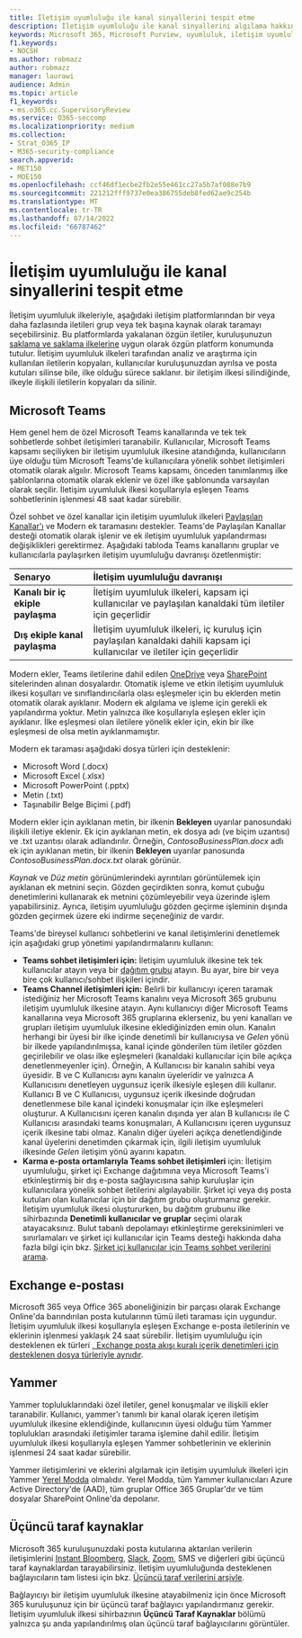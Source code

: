 ```yaml
---
title: İletişim uyumluluğu ile kanal sinyallerini tespit etme
description: İletişim uyumluluğu ile kanal sinyallerini algılama hakkında daha fazla bilgi edinin.
keywords: Microsoft 365, Microsoft Purview, uyumluluk, iletişim uyumluluğu
f1.keywords:
- NOCSH
ms.author: robmazz
author: robmazz
manager: laurawi
audience: Admin
ms.topic: article
f1_keywords:
- ms.o365.cc.SupervisoryReview
ms.service: O365-seccomp
ms.localizationpriority: medium
ms.collection:
- Strat_O365_IP
- M365-security-compliance
search.appverid:
- MET150
- MOE150
ms.openlocfilehash: ccf46df1ecbe2fb2e55e461cc27a5b7af088e7b9
ms.sourcegitcommit: 221212fff9737e0ea386755deb8fed62ae9c254b
ms.translationtype: MT
ms.contentlocale: tr-TR
ms.lasthandoff: 07/14/2022
ms.locfileid: "66787462"
---
```

# <a name="detect-channel-signals-with-communication-compliance"></a>İletişim uyumluluğu ile kanal sinyallerini tespit etme

İletişim uyumluluk ilkeleriyle, aşağıdaki iletişim platformlarından bir veya daha fazlasında iletileri grup veya tek başına kaynak olarak taramayı seçebilirsiniz. Bu platformlarda yakalanan özgün iletiler, kuruluşunuzun [saklama ve saklama ilkelerine](/microsoft-365/compliance/information-governance) uygun olarak özgün platform konumunda tutulur. İletişim uyumluluk ilkeleri tarafından analiz ve araştırma için kullanılan iletilerin kopyaları, kullanıcılar kuruluşunuzdan ayrılsa ve posta kutuları silinse bile, ilke olduğu sürece saklanır. bir iletişim ilkesi silindiğinde, ilkeyle ilişkili iletilerin kopyaları da silinir.

## <a name="microsoft-teams"></a>Microsoft Teams

Hem genel hem de özel Microsoft Teams kanallarında ve tek tek sohbetlerde sohbet iletişimleri taranabilir. Kullanıcılar, Microsoft Teams kapsamı seçiliyken bir iletişim uyumluluk ilkesine atandığında, kullanıcıların üye olduğu tüm Microsoft Teams'de kullanıcılara yönelik sohbet iletişimleri otomatik olarak algıılır. Microsoft Teams kapsamı, önceden tanımlanmış ilke şablonlarına otomatik olarak eklenir ve özel ilke şablonunda varsayılan olarak seçilir. İletişim uyumluluk ilkesi koşullarıyla eşleşen Teams sohbetlerinin işlenmesi 48 saat kadar sürebilir.

Özel sohbet ve özel kanallar için iletişim uyumluluk ilkeleri [Paylaşılan Kanallar'ı](/MicrosoftTeams/shared-channels) ve Modern ek taramasını destekler. Teams'de Paylaşılan Kanallar desteği otomatik olarak işlenir ve ek iletişim uyumluluk yapılandırması değişiklikleri gerektirmez. Aşağıdaki tabloda Teams kanallarını gruplar ve kullanıcılarla paylaşırken iletişim uyumluluğu davranışı özetlenmiştir:

|**Senaryo**|**İletişim uyumluluğu davranışı**|
|:-----------|:------------------------------------|
| **Kanalı bir iç ekiple paylaşma** | İletişim uyumluluk ilkeleri, kapsam içi kullanıcılar ve paylaşılan kanaldaki tüm iletiler için geçerlidir |
| **Dış ekiple kanal paylaşma** | İletişim uyumluluk ilkeleri, iç kuruluş için paylaşılan kanaldaki dahili kapsam içi kullanıcılar ve iletiler için geçerlidir |

Modern ekler, Teams iletilerine dahil edilen [OneDrive](/onedrive/plan-onedrive-enterprise#modern-attachments) veya [SharePoint](/sharepoint/dev/solution-guidance/modern-experience-customizations) sitelerinden alınan dosyalardır. Otomatik işleme ve etkin iletişim uyumluluk ilkesi koşulları ve sınıflandırıcılarla olası eşleşmeler için bu eklerden metin otomatik olarak ayıklanır. Modern ek algılama ve işleme için gerekli ek yapılandırma yoktur. Metin yalnızca ilke koşullarıyla eşleşen ekler için ayıklanır. İlke eşleşmesi olan iletilere yönelik ekler için, ekin bir ilke eşleşmesi de olsa metin ayıklanmamıştır.

Modern ek taraması aşağıdaki dosya türleri için desteklenir:

- Microsoft Word (.docx)
- Microsoft Excel (.xlsx)
- Microsoft PowerPoint (.pptx)
- Metin (.txt)
- Taşınabilir Belge Biçimi (.pdf)

Modern ekler için ayıklanan metin, bir ilkenin **Bekleyen** uyarılar panosundaki ilişkili iletiye eklenir. Ek için ayıklanan metin, ek dosya adı (ve biçim uzantısı) ve .txt uzantısı olarak adlandırılır. Örneğin, *ContosoBusinessPlan.docx* adlı ek için ayıklanan metin, bir ilkenin **Bekleyen** uyarılar panosunda *ContosoBusinessPlan.docx.txt* olarak görünür.

*Kaynak* ve *Düz metin* görünümlerindeki ayrıntıları görüntülemek için ayıklanan ek metnini seçin. Gözden geçirdikten sonra, komut çubuğu denetimlerini kullanarak ek metnini çözümleyebilir veya üzerinde işlem yapabilirsiniz. Ayrıca, iletişim uyumluluğu gözden geçirme işleminin dışında gözden geçirmek üzere eki indirme seçeneğiniz de vardır.

Teams'de bireysel kullanıcı sohbetlerini ve kanal iletişimlerini denetlemek için aşağıdaki grup yönetimi yapılandırmalarını kullanın:

- **Teams sohbet iletişimleri için:** İletişim uyumluluk ilkesine tek tek kullanıcılar atayın veya bir [dağıtım grubu](https://support.office.com/article/Distribution-groups-E8BA58A8-FAB2-4AAF-8AA1-2A304052D2DE) atayın. Bu ayar, bire bir veya bire çok kullanıcı/sohbet ilişkileri içindir.
- **Teams Channel iletişimleri için:** Belirli bir kullanıcıyı içeren taramak istediğiniz her Microsoft Teams kanalını veya Microsoft 365 grubunu iletişim uyumluluk ilkesine atayın. Aynı kullanıcıyı diğer Microsoft Teams kanallarına veya Microsoft 365 gruplarına eklerseniz, bu yeni kanalları ve grupları iletişim uyumluluk ilkesine eklediğinizden emin olun. Kanalın herhangi bir üyesi bir ilke içinde denetimli bir kullanıcıysa ve *Gelen* yönü bir ilkede yapılandırılmışsa, kanal içinde gönderilen tüm iletiler gözden geçirilebilir ve olası ilke eşleşmeleri (kanaldaki kullanıcılar için bile açıkça denetlenmeyenler için). Örneğin, A Kullanıcısı bir kanalın sahibi veya üyesidir. B ve C Kullanıcısı aynı kanalın üyeleridir ve yalnızca A Kullanıcısını denetleyen uygunsuz içerik ilkesiyle eşleşen dili kullanır. Kullanıcı B ve C Kullanıcısı, uygunsuz içerik ilkesinde doğrudan denetlenmese bile kanal içindeki konuşmalar için ilke eşleşmeleri oluşturur. A Kullanıcısını içeren kanalın dışında yer alan B kullanıcısı ile C Kullanıcısı arasındaki teams konuşmaları, A Kullanıcısını içeren uygunsuz içerik ilkesine tabi olmaz. Kanalın diğer üyeleri açıkça denetlendiğinde kanal üyelerini denetimden çıkarmak için, ilgili iletişim uyumluluk ilkesinde *Gelen* iletişim yönü ayarını kapatın.
- **Karma e-posta ortamlarıyla Teams sohbet iletişimleri** için: İletişim uyumluluğu, şirket içi Exchange dağıtımına veya Microsoft Teams'i etkinleştirmiş bir dış e-posta sağlayıcısına sahip kuruluşlar için kullanıcılara yönelik sohbet iletilerini algılayabilir. Şirket içi veya dış posta kutuları olan kullanıcılar için bir dağıtım grubu oluşturmanız gerekir. İletişim uyumluluk ilkesi oluştururken, bu dağıtım grubunu ilke sihirbazında **Denetimli kullanıcılar ve gruplar** seçimi olarak atayacaksınız. Bulut tabanlı depolamayı etkinleştirme gereksinimleri ve sınırlamaları ve şirket içi kullanıcılar için Teams desteği hakkında daha fazla bilgi için bkz. [Şirket içi kullanıcılar için Teams sohbet verilerini arama](/microsoft-365/compliance/search-cloud-based-mailboxes-for-on-premises-users).

## <a name="exchange-email"></a>Exchange e-postası

Microsoft 365 veya Office 365 aboneliğinizin bir parçası olarak Exchange Online'da barındırılan posta kutularının tümü ileti taraması için uygundur. İletişim uyumluluk ilkesi koşullarıyla eşleşen Exchange e-posta iletilerinin ve eklerinin işlenmesi yaklaşık 24 saat sürebilir. İletişim uyumluluğu için desteklenen ek türleri [, Exchange posta akışı kuralı içerik denetimleri için desteklenen dosya türleriyle aynıdır](/exchange/security-and-compliance/mail-flow-rules/inspect-message-attachments#supported-file-types-for-mail-flow-rule-content-inspection).

## <a name="yammer"></a>Yammer

Yammer topluluklarındaki özel iletiler, genel konuşmalar ve ilişkili ekler taranabilir. Kullanıcı, yammer'ı tanımlı bir kanal olarak içeren iletişim uyumluluk ilkesine eklendiğinde, kullanıcının üyesi olduğu tüm Yammer toplulukları arasındaki iletişimler tarama işlemine dahil edilir. İletişim uyumluluk ilkesi koşullarıyla eşleşen Yammer sohbetlerinin ve eklerinin işlenmesi 24 saat kadar sürebilir. 

Yammer iletişimlerini ve eklerini algılamak için iletişim uyumluluk ilkeleri için Yammer [Yerel Modda](/yammer/configure-your-yammer-network/overview-native-mode) olmalıdır. Yerel Modda, tüm Yammer kullanıcıları Azure Active Directory'de (AAD), tüm gruplar Office 365 Gruplar'dır ve tüm dosyalar SharePoint Online'da depolanır.

## <a name="third-party-sources"></a>Üçüncü taraf kaynaklar

Microsoft 365 kuruluşunuzdaki posta kutularına aktarılan verilerin iletişimlerini [Instant Bloomberg](/microsoft-365/compliance/archive-instant-bloomberg-data), [Slack](/microsoft-365/compliance/archive-slack-data), [Zoom](/microsoft-365/compliance/archive-zoommeetings-data), SMS ve diğerleri gibi üçüncü taraf kaynaklardan tarayabilirsiniz. İletişim uyumluluğunda desteklenen bağlayıcıların tam listesi için bkz. [Üçüncü taraf verilerini arşivle](/microsoft-365/compliance/archiving-third-party-data).

Bağlayıcıyı bir iletişim uyumluluk ilkesine atayabilmeniz için önce Microsoft 365 kuruluşunuz için bir üçüncü taraf bağlayıcı yapılandırmanız gerekir. İletişim uyumluluk ilkesi sihirbazının **Üçüncü Taraf Kaynaklar** bölümü yalnızca şu anda yapılandırılmış olan üçüncü taraf bağlayıcılarını görüntüler.
